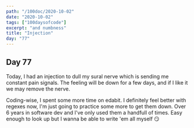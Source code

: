 ```yaml
---
path: "/100doc/2020-10-02"
date: "2020-10-02"
tags: ["100daysofcode"]
excerpt: "and numbness"
title: "Injection"
day: "77"
---
```


## Day 77

Today, I had an injection to dull my sural nerve which is sending me constant pain signals. The feeling will be down for a few days, and if I like it we may remove the nerve.

Coding-wise, I spent some more time on edabit. I definitely feel better with regexes now, I'm just going to practice some more to get them down. Over 6 years in software dev and I've only used them a handfull of times. Easy enough to look up but I wanna be able to write 'em all myself 😏